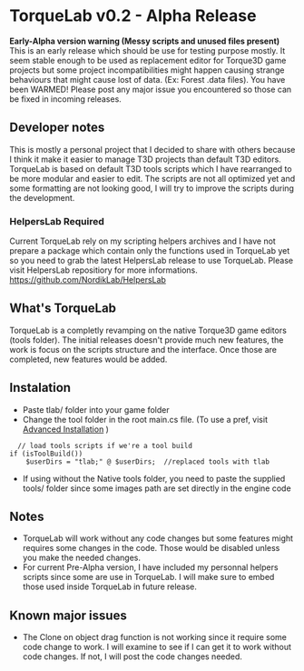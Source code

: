 # TorqueLab v0.2 - Alpha Release
**Early-Alpha version warning (Messy scripts and unused files present)**
This is an early release which should be use for testing purpose mostly. It seem stable enough to be used as replacement editor for Torque3D game projects but some project incompatibilities might happen causing strange behaviours that might cause lost of data. (Ex: Forest .data files). You have been WARMED! Please post any major issue you encountered so those can be fixed in incoming releases.

## Developer notes
This is mostly a personal project that I decided to share with others because I think it make it easier to manage T3D projects than default T3D editors. TorqueLab is based on default T3D tools scripts which I have rearranged to be more modular and easier to edit. The scripts are not all optimized yet and some formatting are not looking good, I will try to improve the scripts during the development.

### HelpersLab Required
Current TorqueLab rely on my scripting helpers archives and I have not prepare a package which contain only the functions used in TorqueLab yet so you need to grab the latest HelpersLab release to use TorqueLab. Please visit HelpersLab repositiory for more informations. https://github.com/NordikLab/HelpersLab

## What's TorqueLab
TorqueLab is a completly revamping on the native Torque3D game editors (tools folder). The initial releases doesn't provide much new features, the work is focus on the scripts structure and the interface. Once those are completed, new features would be added.


## Instalation
* Paste tlab/ folder into your game folder
* Change the tool folder in the root main.cs file. (To use a pref, visit [Advanced Installation](https://github.com/Mud-H/TorqueLab/wiki/Advanced-Installation#add-a-pref-to-set-native-editor-or-torquelab) )
```
  // load tools scripts if we're a tool build
if (isToolBuild())
    $userDirs = "tlab;" @ $userDirs;  //replaced tools with tlab
```
* If using without the Native tools folder, you need to paste the supplied tools/ folder since some images path are set directly in the engine code

## Notes
* TorqueLab will work without any code changes but some features might requires some changes in the code. Those would be disabled unless you make the needed changes.
* For current Pre-Alpha version, I have included my personnal helpers scripts since some are use in TorqueLab. I will make sure to embed those used inside TorqueLab in future release.

## Known major issues
* The Clone on object drag function is not working since it require some code change to work. I will examine to see if I can get it to work without code changes. If not, I will post the code changes needed. 
